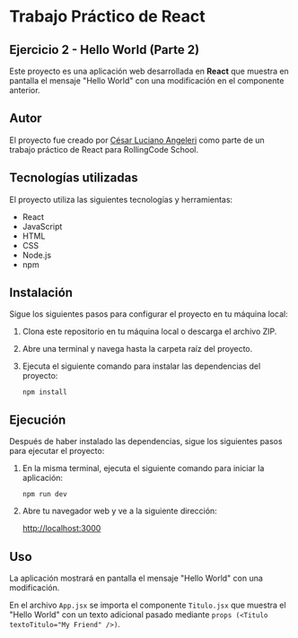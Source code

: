 # Trabajo Práctico de React
## Ejercicio 2 - Hello World (Parte 2)

Este proyecto es una aplicación web desarrollada en **React** que muestra en pantalla el mensaje "Hello World" con una modificación en el componente anterior.

## Autor

El proyecto fue creado por [César Luciano Angeleri](https://www.linkedin.com/in/cesar-luciano-angeleri/) como parte de un trabajo práctico de React para RollingCode School.

## Tecnologías utilizadas

El proyecto utiliza las siguientes tecnologías y herramientas:

- React
- JavaScript
- HTML
- CSS
- Node.js
- npm

## Instalación

Sigue los siguientes pasos para configurar el proyecto en tu máquina local:

1. Clona este repositorio en tu máquina local o descarga el archivo ZIP.
2. Abre una terminal y navega hasta la carpeta raíz del proyecto.
3. Ejecuta el siguiente comando para instalar las dependencias del proyecto:

    ```
    npm install
    ```

## Ejecución

Después de haber instalado las dependencias, sigue los siguientes pasos para ejecutar el proyecto:

1. En la misma terminal, ejecuta el siguiente comando para iniciar la aplicación:

    ```
    npm run dev
    ```

2. Abre tu navegador web y ve a la siguiente dirección:

    [http://localhost:3000](http://localhost:3000)

## Uso

La aplicación mostrará en pantalla el mensaje "Hello World" con una modificación.

En el archivo `App.jsx` se importa el componente `Titulo.jsx` que muestra el "Hello World" con un texto adicional pasado mediante `props (<Titulo textoTitulo="My Friend" />)`.
